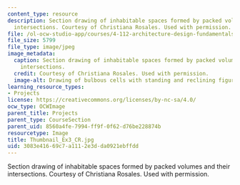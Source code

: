 ```yaml
---
content_type: resource
description: Section drawing of inhabitable spaces formed by packed volumes and their
  intersections. Courtesy of Christiana Rosales. Used with permission.
file: /ol-ocw-studio-app/courses/4-112-architecture-design-fundamentals-i-nano-machines-fall-2012/3083e41669c7a1112e3dda0921ebffdd_Thumbnail_Ex3_CR.jpg
file_size: 5799
file_type: image/jpeg
image_metadata:
  caption: Section drawing of inhabitable spaces formed by packed volumes and their
    intersections.
  credit: Courtesy of Christiana Rosales. Used with permission.
  image-alt: Drawing of bulbous cells with standing and reclining figures in the spaces.
learning_resource_types:
- Projects
license: https://creativecommons.org/licenses/by-nc-sa/4.0/
ocw_type: OCWImage
parent_title: Projects
parent_type: CourseSection
parent_uid: 8560a4fe-7994-ff9f-0f62-d76be228874b
resourcetype: Image
title: Thumbnail_Ex3_CR.jpg
uid: 3083e416-69c7-a111-2e3d-da0921ebffdd
---
```

Section drawing of inhabitable spaces formed by packed volumes and their intersections. Courtesy of Christiana Rosales. Used with permission.